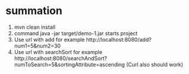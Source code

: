 # summation

1. mvn clean install
2. command java -jar target/demo-1.jar starts project
3. Use url with add for example http://localhost:8080/add?num1=5&num2=30
4. Use url with searchSort for example http://localhost:8080/searchAndSort?numToSearch=5&sortingAttribute=ascending
   (Curl also should work)
